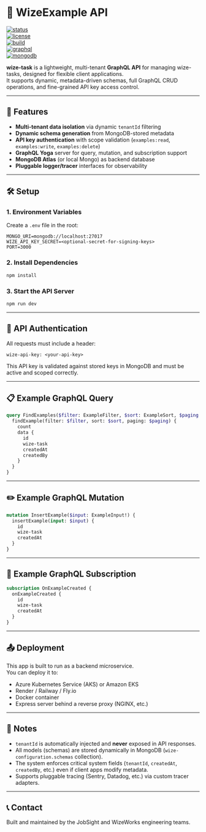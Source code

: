 # 📘 WizeExample API

[![status](https://img.shields.io/badge/status-active-brightgreen)](https://github.com/wizeworks/wize-wize-task)  
[![license](https://img.shields.io/badge/license-MIT-blue.svg)](LICENSE)  
[![build](https://img.shields.io/badge/build-passing-success)]()  
[![graphql](https://img.shields.io/badge/graphql-supported-ff69b4.svg)]()  
[![mongodb](https://img.shields.io/badge/mongodb-integrated-4db33d.svg)]()

**wize-task** is a lightweight, multi-tenant **GraphQL API** for managing wize-tasks, designed for flexible client applications.  
It supports dynamic, metadata-driven schemas, full GraphQL CRUD operations, and fine-grained API key access control.

---

## 🚀 Features
- **Multi-tenant data isolation** via dynamic `tenantId` filtering
- **Dynamic schema generation** from MongoDB-stored metadata
- **API key authentication** with scope validation (`examples:read`, `examples:write`, `examples:delete`)
- **GraphQL Yoga** server for query, mutation, and subscription support
- **MongoDB Atlas** (or local Mongo) as backend database
- **Pluggable logger/tracer** interfaces for observability

---

## 🛠 Setup

### 1. Environment Variables
Create a `.env` file in the root:

```env
MONGO_URI=mongodb://localhost:27017
WIZE_API_KEY_SECRET=<optional-secret-for-signing-keys>
PORT=3000
```

### 2. Install Dependencies
```bash
npm install
```

### 3. Start the API Server
```bash
npm run dev
```

---

## 🔑 API Authentication
All requests must include a header:

```http
wize-api-key: <your-api-key>
```

This API key is validated against stored keys in MongoDB and must be active and scoped correctly.

---

## 📋 Example GraphQL Query
```graphql
query FindExamples($filter: ExampleFilter, $sort: ExampleSort, $paging: PagingInput) {
  findExample(filter: $filter, sort: $sort, paging: $paging) {
    count
    data {
      id
      wize-task
      createdAt
      createdBy
    }
  }
}
```

---

## ✏️ Example GraphQL Mutation
```graphql
mutation InsertExample($input: ExampleInput!) {
  insertExample(input: $input) {
    id
    wize-task
    createdAt
  }
}
```

---

## 🔄 Example GraphQL Subscription
```graphql
subscription OnExampleCreated {
  onExampleCreated {
    id
    wize-task
    createdAt
  }
}
```

---

## 📤 Deployment
This app is built to run as a backend microservice.  
You can deploy it to:
- Azure Kubernetes Service (AKS) or Amazon EKS
- Render / Railway / Fly.io
- Docker container
- Express server behind a reverse proxy (NGINX, etc.)

---

## 🧩 Notes
- `tenantId` is automatically injected and **never** exposed in API responses.
- All models (schemas) are stored dynamically in MongoDB (`wize-configuration.schemas` collection).
- The system enforces critical system fields (`tenantId`, `createdAt`, `createdBy`, etc.) even if client apps modify metadata.
- Supports pluggable tracing (Sentry, Datadog, etc.) via custom tracer adapters.

---

## 📞 Contact
Built and maintained by the JobSight and WizeWorks engineering teams.
